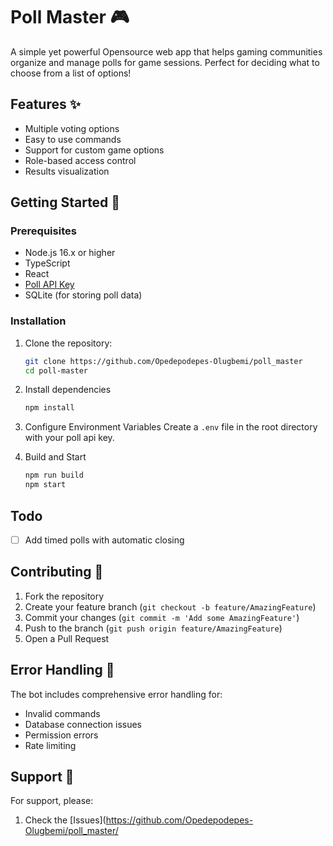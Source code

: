 # Poll Master 🎮

A simple yet powerful Opensource web app that helps gaming communities organize and manage polls for game sessions. Perfect for deciding what to choose from a list of options!

## Features ✨

- Multiple voting options
- Easy to use commands
- Support for custom game options
- Role-based access control
- Results visualization

## Getting Started 🚀

### Prerequisites

- Node.js 16.x or higher
- TypeScript
- React
- [Poll API Key](https://www.pollsapi.com/)
- SQLite (for storing poll data)

### Installation

1. Clone the repository:
   ```bash
   git clone https://github.com/Opedepodepes-Olugbemi/poll_master
   cd poll-master
   ```  
2. Install dependencies
   ```bash
   npm install
   ```
3. Configure Environment Variables
Create a `.env` file in the root directory with your poll api key.

4. Build and Start
   ```bash
   npm run build
   npm start
   ```

## Todo

- [ ] Add timed polls with automatic closing

## Contributing 🤝

1. Fork the repository
2. Create your feature branch (`git checkout -b feature/AmazingFeature`)
3. Commit your changes (`git commit -m 'Add some AmazingFeature'`)
4. Push to the branch (`git push origin feature/AmazingFeature`)
5. Open a Pull Request

## Error Handling 🔧

The bot includes comprehensive error handling for:
- Invalid commands
- Database connection issues
- Permission errors
- Rate limiting

## Support 💬

For support, please:
1. Check the [Issues](https://github.com/Opedepodepes-Olugbemi/poll_master/